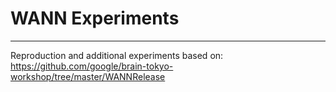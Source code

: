 # WANN Experiments
---

Reproduction and additional experiments based on: https://github.com/google/brain-tokyo-workshop/tree/master/WANNRelease
